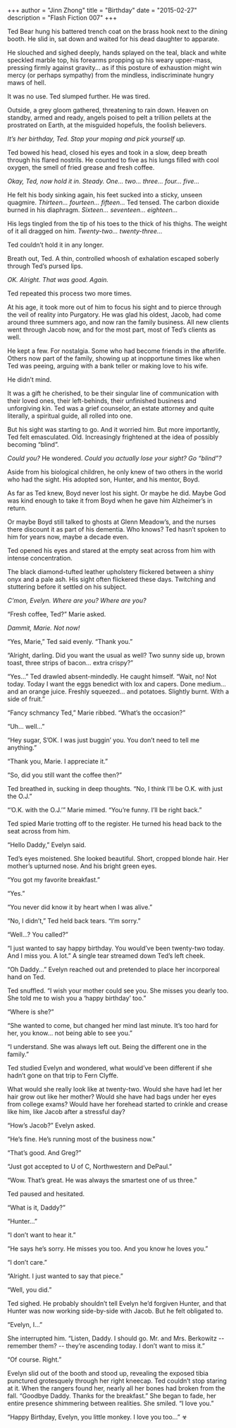 +++
author = "Jinn Zhong"
title = "Birthday"
date = "2015-02-27"
description = "Flash Fiction 007"
+++

Ted Bear hung his battered trench coat on the brass hook next to the dining booth. He slid in, sat down and waited for his dead daughter to apparate.

He slouched and sighed deeply, hands splayed on the teal, black and white speckled marble top, his forearms propping up his weary upper-mass, pressing firmly against gravity... as if this posture of exhaustion might win mercy (or perhaps sympathy) from the mindless, indiscriminate hungry maws of hell.

It was no use. Ted slumped further. He was tired.

Outside, a grey gloom gathered, threatening to rain down. Heaven on standby, armed and ready, angels poised to pelt a trillion pellets at the prostrated on Earth, at the misguided hopefuls, the foolish believers.

_It’s her birthday, Ted. Stop your moping and pick yourself up._

Ted bowed his head, closed his eyes and took in a slow, deep breath through his flared nostrils. He counted to five as his lungs filled with cool oxygen, the smell of fried grease and fresh coffee.

_Okay, Ted, now hold it in. Steady. One... two... three... four... five..._

He felt his body sinking again, his feet sucked into a sticky, unseen quagmire. _Thirteen... fourteen... fifteen..._ Ted tensed. The carbon dioxide burned in his diaphragm. _Sixteen... seventeen... eighteen..._

His legs tingled from the tip of his toes to the thick of his thighs. The weight of it all dragged on him.  _Twenty-two... twenty-three..._ 

Ted couldn’t hold it in any longer. 

Breath out, Ted. A thin, controlled whoosh of exhalation escaped soberly through Ted’s pursed lips.

_OK. Alright. That was good. Again._

Ted repeated this process two more times. 

At his age, it took more out of him to focus his sight and to pierce through the veil of reality into Purgatory. He was glad his oldest, Jacob, had come around three summers ago, and now ran the family business. All new clients went through Jacob now, and for the most part, most of Ted’s clients as well.

He kept a few. For nostalgia. Some who had become friends in the afterlife. Others now part of the family, showing up at inopportune times like when Ted was peeing, arguing with a bank teller or making love to his wife.

He didn’t mind. 

It was a gift he cherished, to be their singular line of communication with their loved ones, their left-behinds, their unfinished business and unforgiving kin. Ted was a grief counselor, an estate attorney and quite literally, a spiritual guide, all rolled into one.

But his sight was starting to go. And it worried him. But more importantly, Ted felt emasculated. Old. Increasingly frightened at the idea of possibly becoming “blind”.

_Could you?_ He wondered. _Could you actually lose your sight? Go “blind”?_

Aside from his biological children, he only knew of two others in the world who had the sight. His adopted son, Hunter, and his mentor, Boyd. 

As far as Ted knew, Boyd never lost his sight. Or maybe he did. Maybe God was kind enough to take it from Boyd when he gave him Alzheimer’s in return. 

Or maybe Boyd still talked to ghosts at Glenn Meadow’s, and the nurses there discount it as part of his dementia. Who knows? Ted hasn’t spoken to him for years now, maybe a decade even.

Ted opened his eyes and stared at the empty seat across from him with intense concentration. 

The black diamond-tufted leather upholstery flickered between a shiny onyx and a pale ash. His sight often flickered these days. Twitching and stuttering before it settled on his subject.

_C’mon, Evelyn. Where are you? Where are you?_

“Fresh coffee, Ted?” Marie asked.

_Dammit, Marie. Not now!_

“Yes, Marie,” Ted said evenly. “Thank you.”

“Alright, darling. Did you want the usual as well? Two sunny side up, brown toast, three strips of bacon... extra crispy?”

“Yes...” Ted drawled absent-mindedly. He caught himself. “Wait, no! Not today. Today I want the eggs benedict with lox and capers. Done medium... and an orange juice. Freshly squeezed... and potatoes. Slightly burnt. With a side of fruit.”

“Fancy schmancy Ted,” Marie ribbed. “What’s the occasion?”

“Uh... well...”

“Hey sugar, S’OK. I was just buggin’ you. You don’t need to tell me anything.”

“Thank you, Marie. I appreciate it.”

“So, did you still want the coffee then?”

Ted breathed in, sucking in deep thoughts. “No, I think I’ll be O.K. with just the O.J.”

“’O.K. with the O.J.’” Marie mimed. “You’re funny. I’ll be right back.”

Ted spied Marie trotting off to the register. He turned his head back to the seat across from him.

“Hello Daddy,” Evelyn said.

Ted’s eyes moistened. She looked beautiful. Short, cropped blonde hair. Her mother’s upturned nose. And his bright green eyes.

“You got my favorite breakfast.”

“Yes.”

“You never did know it by heart when I was alive.”

“No, I didn’t,” Ted held back tears. “I’m sorry.”

“Well...? You called?”

“I just wanted to say happy birthday. You would’ve been twenty-two today. And I miss you. A lot.” A single tear streamed down Ted’s left cheek.

“Oh Daddy...” Evelyn reached out and pretended to place her incorporeal hand on Ted.

Ted snuffled. “I wish your mother could see you. She misses you dearly too. She told me to wish you a ‘happy birthday’ too.”

“Where is she?”

“She wanted to come, but changed her mind last minute. It’s too hard for her, you know... not being able to see you.”

“I understand. She was always left out. Being the different one in the family.”

Ted studied Evelyn and wondered, what would’ve been different if she hadn’t gone on that trip to Fern Clyffe. 

What would she really look like at twenty-two. Would she have had let her hair grow out like her mother? Would she have had bags under her eyes from college exams? Would have her forehead started to crinkle and crease like him, like Jacob after a stressful day?

“How’s Jacob?” Evelyn asked.

“He’s fine. He’s running most of the business now.”

“That’s good. And Greg?”

“Just got accepted to U of C, Northwestern and DePaul.”

“Wow. That’s great. He was always the smartest one of us three.”

Ted paused and hesitated.

“What is it, Daddy?”

“Hunter...”

“I don’t want to hear it.”

“He says he’s sorry. He misses you too. And you know he loves you.”

“I don’t care.”

“Alright. I just wanted to say that piece.”

“Well, you did.”

Ted sighed. He probably shouldn’t tell Evelyn he’d forgiven Hunter, and that Hunter was now working side-by-side with Jacob. But he felt obligated to.

“Evelyn, I...”

She interrupted him. “Listen, Daddy. I should go. Mr. and Mrs. Berkowitz -- remember them? -- they’re ascending today. I don’t want to miss it.”

“Of course. Right.”

Evelyn slid out of the booth and stood up, revealing the exposed tibia punctured grotesquely through her right kneecap. Ted couldn’t stop staring at it. When the rangers found her, nearly all her bones had broken from the fall.
“Goodbye Daddy. Thanks for the breakfast.” She began to fade, her entire presence shimmering between realities. She smiled. “I love you.”

“Happy Birthday, Evelyn, you little monkey. I love you too...” ☣
